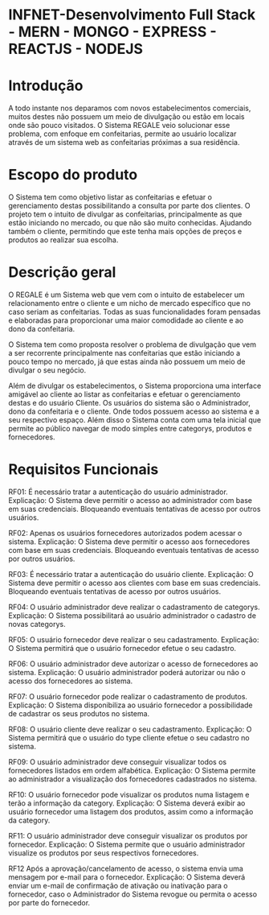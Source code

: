 # INFNET-Desenvolvimento Full Stack - MERN - MONGO - EXPRESS - REACTJS - NODEJS

# Introdução

A todo instante nos deparamos com novos estabelecimentos comerciais, muitos destes não possuem um meio de divulgação ou estão em locais onde são pouco visitados. O Sistema REGALE veio solucionar esse problema, com enfoque em confeitarias, permite ao usuário localizar através de um sistema web as confeitarias próximas a sua residência.

# Escopo do produto

O Sistema tem como objetivo listar as confeitarias e efetuar o gerenciamento destas possibilitando a consulta por parte dos clientes. O projeto tem o intuito de divulgar as confeitarias, principalmente as que estão iniciando no mercado, ou que não são muito conhecidas. Ajudando também o cliente, permitindo que este tenha mais opções de preços e produtos ao realizar sua escolha.

# Descrição geral

O REGALE é um Sistema web que vem com o intuito de estabelecer um relacionamento entre o cliente e um nicho de mercado específico que no caso seriam as confeitarias. Todas as suas funcionalidades foram pensadas e elaboradas para proporcionar uma maior comodidade ao cliente e ao dono da confeitaria.

O Sistema tem como proposta resolver o problema de divulgação que vem a ser recorrente principalmente nas confeitarias que estão iniciando a pouco tempo no mercado, já que estas ainda não possuem um meio de divulgar o seu negócio.

Além de divulgar os estabelecimentos, o Sistema proporciona uma interface amigável ao cliente ao listar as confeitarias e efetuar o gerenciamento destas e do usuário Cliente. Os usuários do sistema são o Administrador, dono da confeitaria e o cliente. Onde todos possuem acesso ao sistema e a seu respectivo espaço. Além disso o Sistema conta com uma tela inicial que permite ao público navegar de modo simples entre categorys, produtos e fornecedores.

# Requisitos Funcionais

RF01: É necessário tratar a autenticação do usuário administrador. Explicação: O Sistema deve permitir o acesso ao administrador com base em suas credenciais. Bloqueando eventuais tentativas de acesso por outros usuários.

RF02: Apenas os usuários fornecedores autorizados podem acessar o sistema. Explicação: O Sistema deve permitir o acesso aos fornecedores com base em suas credenciais. Bloqueando eventuais tentativas de acesso por outros usuários.

RF03: É necessário tratar a autenticação do usuário cliente. Explicação: O Sistema deve permitir o acesso aos clientes com base em suas credenciais. Bloqueando eventuais tentativas de acesso por outros usuários.

RF04: O usuário administrador deve realizar o cadastramento de categorys. Explicação: O Sistema possibilitará ao usuário administrador o cadastro de novas categorys.

RF05: O usuário fornecedor deve realizar o seu cadastramento. Explicação: O Sistema permitirá que o usuário fornecedor efetue o seu cadastro.

RF06: O usuário administrador deve autorizar o acesso de fornecedores ao sistema. Explicação: O usuário administrador poderá autorizar ou não o acesso dos fornecedores ao sistema.

RF07: O usuário fornecedor pode realizar o cadastramento de produtos. Explicação: O Sistema disponibiliza ao usuário fornecedor a possibilidade de cadastrar os seus produtos no sistema.

RF08: O usuário cliente deve realizar o seu cadastramento. Explicação: O Sistema permitirá que o usuário do type cliente efetue o seu cadastro no sistema.

RF09: O usuário administrador deve conseguir visualizar todos os fornecedores listados em ordem alfabética. Explicação: O Sistema permite ao administrador a visualização dos fornecedores cadastrados no sistema.

RF10: O usuário fornecedor pode visualizar os produtos numa listagem e terão a informação da category. Explicação: O Sistema deverá exibir ao usuário fornecedor uma listagem dos produtos, assim como a informação da category.

RF11: O usuário administrador deve conseguir visualizar os produtos por fornecedor. Explicação: O Sistema permite que o usuário administrador visualize os produtos por seus respectivos fornecedores.

RF12 Após a aprovação/cancelamento de acesso, o sistema envia uma mensagem por e-mail para o fornecedor. Explicação: O Sistema deverá enviar um e-mail de confirmação de ativação ou inativação para o fornecedor, caso o Administrador do Sistema revogue ou permita o acesso por parte do fornecedor.
